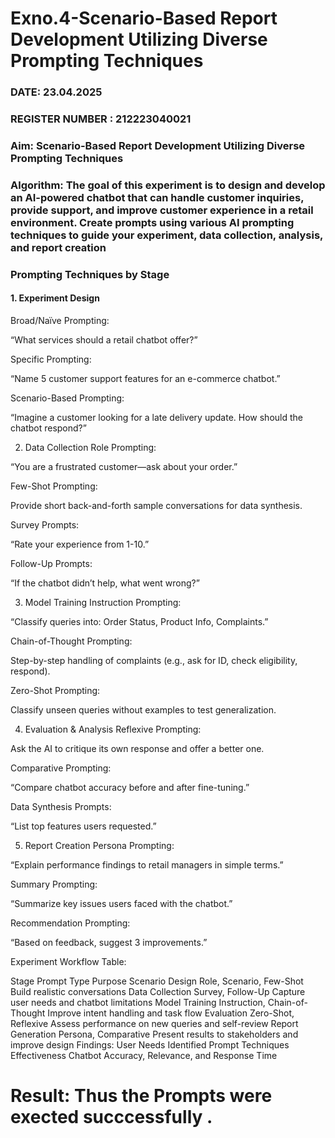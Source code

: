 # Exno.4-Scenario-Based Report Development Utilizing Diverse Prompting Techniques
### DATE: 23.04.2025                                                                     
### REGISTER NUMBER : 212223040021
### Aim: Scenario-Based Report Development Utilizing Diverse Prompting Techniques
### Algorithm:  The goal of this experiment is to design and develop an AI-powered chatbot that can handle customer inquiries, provide support, and improve customer experience in a retail environment. Create prompts using various AI prompting techniques to guide your experiment, data collection, analysis, and report creation

### Prompting Techniques by Stage
#### 1. Experiment Design
Broad/Naïve Prompting:

“What services should a retail chatbot offer?”

Specific Prompting:

“Name 5 customer support features for an e-commerce chatbot.”

Scenario-Based Prompting:

“Imagine a customer looking for a late delivery update. How should the chatbot respond?”

2. Data Collection
Role Prompting:

“You are a frustrated customer—ask about your order.”

Few-Shot Prompting:

Provide short back-and-forth sample conversations for data synthesis.

Survey Prompts:

“Rate your experience from 1-10.”

Follow-Up Prompts:

“If the chatbot didn’t help, what went wrong?”

3. Model Training
Instruction Prompting:

“Classify queries into: Order Status, Product Info, Complaints.”

Chain-of-Thought Prompting:

Step-by-step handling of complaints (e.g., ask for ID, check eligibility, respond).

Zero-Shot Prompting:

Classify unseen queries without examples to test generalization.

4. Evaluation & Analysis
Reflexive Prompting:

Ask the AI to critique its own response and offer a better one.

Comparative Prompting:

“Compare chatbot accuracy before and after fine-tuning.”

Data Synthesis Prompts:

“List top features users requested.”

5. Report Creation
Persona Prompting:

“Explain performance findings to retail managers in simple terms.”

Summary Prompting:

“Summarize key issues users faced with the chatbot.”

Recommendation Prompting:

“Based on feedback, suggest 3 improvements.”

Experiment Workflow Table:

Stage	Prompt Type	Purpose
Scenario Design	Role, Scenario, Few-Shot	Build realistic conversations
Data Collection	Survey, Follow-Up	Capture user needs and chatbot limitations
Model Training	Instruction, Chain-of-Thought	Improve intent handling and task flow
Evaluation	Zero-Shot, Reflexive	Assess performance on new queries and self-review
Report Generation	Persona, Comparative	Present results to stakeholders and improve design
Findings:
User Needs Identified
Prompt Techniques Effectiveness
Chatbot Accuracy, Relevance, and Response Time

# Result: Thus the Prompts were exected succcessfully .

